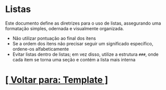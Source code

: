 # Listas

Este documento define as diretrizes para o uso de listas, assegurando uma formatação simples, odernada e visualmente organizada.

- Não utilizar pontuação ao final dos itens
- Se a ordem dos itens não precisar seguir um significado específico, ordene-os alfabeticamente
- Evitar listas dentro de listas; em vez disso, utilize a estrutura `###`, onde cada item se torna uma seção e contém a lista mais interna

# [[ Voltar para: Template ]](./1-template.md)